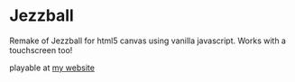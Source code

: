 # Jezzball
Remake of Jezzball for html5 canvas using vanilla javascript. Works with a touchscreen too!

playable at [my website](https://fun.tassaron.com/jezzball)
